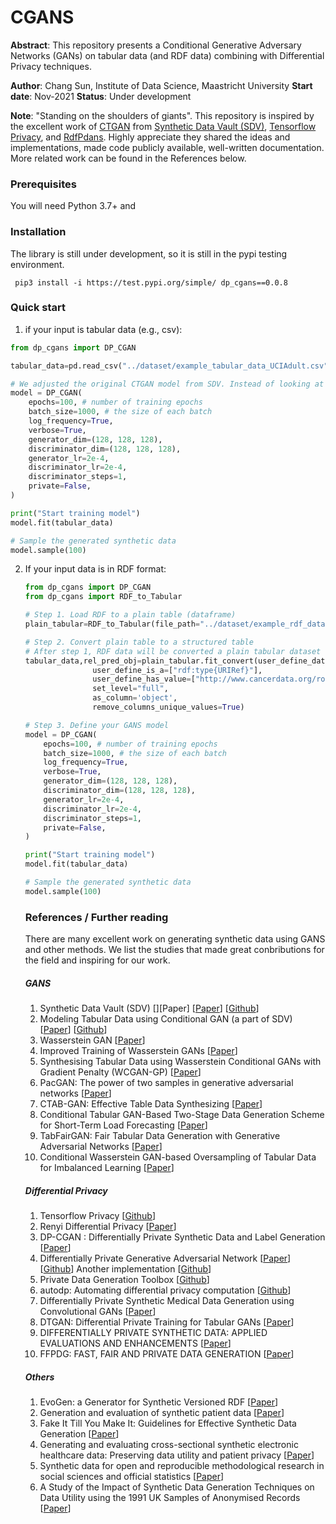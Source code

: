 # CGANS 
**Abstract**: This repository presents a Conditional Generative Adversary Networks (GANs) on tabular data (and RDF data) combining with Differential Privacy techniques. 

**Author**: Chang Sun, Institute of Data Science, Maastricht University
**Start date**: Nov-2021
**Status**: Under development

**Note**: "Standing on the shoulders of giants". This repository is inspired by the excellent work of [CTGAN](https://github.com/sdv-dev/CTGAN) from [Synthetic Data Vault (SDV)](https://github.com/sdv-dev/SDV), [Tensorflow Privacy](https://github.com/tensorflow/privacy), and [RdfPdans](https://github.com/cadmiumkitty/rdfpandas). Highly appreciate they shared the ideas and implementations, made code publicly available, well-written documentation. More related work can be found in the References below.  

### Prerequisites

You will need Python 3.7+ and 

### Installation
The library is still under development, so it is still in the pypi testing environment. 

```shell
 pip3 install -i https://test.pypi.org/simple/ dp_cgans==0.0.8
```

### Quick start 

1. if your input is tabular data (e.g., csv):

  ```python
  from dp_cgans import DP_CGAN
  
  tabular_data=pd.read_csv("../dataset/example_tabular_data_UCIAdult.csv")
  
  # We adjusted the original CTGAN model from SDV. Instead of looking at the distribution of individual variable, we extended to two variables and keep their corrll
  model = DP_CGAN(
      epochs=100, # number of training epochs
      batch_size=1000, # the size of each batch
      log_frequency=True,
      verbose=True,
      generator_dim=(128, 128, 128),
      discriminator_dim=(128, 128, 128),
      generator_lr=2e-4, 
      discriminator_lr=2e-4,
      discriminator_steps=1, 
      private=False,
  )
  
  print("Start training model")
  model.fit(tabular_data)
  
  # Sample the generated synthetic data
  model.sample(100)
  ```

  

2. If your input data is in RDF format:

   ```python
   from dp_cgans import DP_CGAN
   from dp_cgans import RDF_to_Tabular
   
   # Step 1. Load RDF to a plain table (dataframe)
   plain_tabular=RDF_to_Tabular(file_path="../dataset/example_rdf_data.ttl")
   
   # Step 2. Convert plain table to a structured table 
   # After step 1, RDF data will be converted a plain tabular dataset (all the nodes/entities will be presented as rows. Step 2 will structure the table by recognizing and sorting the types of the entities, replacing the URI with actual value which is attached to that URI. Users can decide how many levels they want to unfold their RDF models to tabular datasets.)
   tabular_data,rel_pred_obj=plain_tabular.fit_convert(user_define_data_instance="http://ncicb.nci.nih.gov/xml/owl/EVS/Thesaurus.owl#C16960", 
                  user_define_is_a=["rdf:type{URIRef}"], 
                  user_define_has_value=["http://www.cancerdata.org/roo/P100042"], 
                  set_level="full", 
                  as_column='object', 
                  remove_columns_unique_values=True)
   
   # Step 3. Define your GANS model
   model = DP_CGAN(
       epochs=100, # number of training epochs
       batch_size=1000, # the size of each batch
       log_frequency=True,
       verbose=True,
       generator_dim=(128, 128, 128),
       discriminator_dim=(128, 128, 128),
       generator_lr=2e-4, 
       discriminator_lr=2e-4,
       discriminator_steps=1, 
       private=False,
   )
   
   print("Start training model")
   model.fit(tabular_data)
   
   # Sample the generated synthetic data
   model.sample(100)
   ```
   
   
   
   ### References / Further reading 
   
   There are many excellent work on generating synthetic data using GANS and other methods. We list the studies that made great conbributions for the field and inspiring for our work.
   
   ##### GANS
   
   1. Synthetic Data Vault (SDV) [][Paper] [[Paper](https://dai.lids.mit.edu/wp-content/uploads/2018/03/SDV.pdf)] [[Github](https://github.com/sdv-dev/SDV)]
   2. Modeling Tabular Data using Conditional GAN (a part of SDV) [[Paper](https://arxiv.org/abs/1907.00503)] [[Github](https://github.com/sdv-dev/CTGAN)]
   3. Wasserstein GAN [[Paper](https://arxiv.org/pdf/1701.07875.pdf)]
   4. Improved Training of Wasserstein GANs [[Paper](https://papers.nips.cc/paper/2017/file/892c3b1c6dccd52936e27cbd0ff683d6-Paper.pdf)]
   5. Synthesising Tabular Data using Wasserstein Conditional GANs with Gradient Penalty (WCGAN-GP) [[Paper](http://ceur-ws.org/Vol-2771/AICS2020_paper_57.pdf)]
   6. PacGAN: The power of two samples in generative adversarial networks [[Paper](https://proceedings.neurips.cc/paper/2018/file/288cc0ff022877bd3df94bc9360b9c5d-Paper.pdf)]
   7. CTAB-GAN: Effective Table Data Synthesizing [[Paper](https://arxiv.org/pdf/2102.08369.pdf)]
   8. Conditional Tabular GAN-Based Two-Stage Data Generation Scheme for Short-Term Load Forecasting [[Paper](https://ieeexplore.ieee.org/stamp/stamp.jsp?tp=&arnumber=9253644)]
   9. TabFairGAN: Fair Tabular Data Generation with Generative Adversarial Networks [[Paper](https://arxiv.org/pdf/2109.00666.pdf)]
   10. Conditional Wasserstein GAN-based Oversampling of Tabular Data for Imbalanced Learning [[Paper](https://arxiv.org/pdf/2008.09202.pdf)]
   
   ##### Differential Privacy
   
   1. Tensorflow Privacy [[Github](https://github.com/tensorflow/privacy)]
   2. Renyi Differential Privacy [[Paper](https://static.googleusercontent.com/media/research.google.com/en//pubs/archive/46029.pdf)]
   3. DP-CGAN : Differentially Private Synthetic Data and Label Generation [[Paper](https://arxiv.org/pdf/2001.09700.pdf)]
   4. Differentially Private Generative Adversarial Network [[Paper](https://arxiv.org/pdf/1802.06739.pdf)] [[Github](https://github.com/illidanlab/dpgan)] Another implementation [[Github](https://github.com/civisanalytics/dpwgan)]
   5. Private Data Generation Toolbox [[Github](https://github.com/BorealisAI/private-data-generation)]
   6. autodp: Automating differential privacy computation [[Github](https://github.com/yuxiangw/autodp)]
   7. Differentially Private Synthetic Medical Data Generation using Convolutional GANs [[Paper](https://arxiv.org/pdf/2012.11774.pdf)]
   8. DTGAN: Differential Private Training for Tabular GANs [[Paper](https://arxiv.org/pdf/2107.02521.pdf)]
   9. DIFFERENTIALLY PRIVATE SYNTHETIC DATA: APPLIED EVALUATIONS AND ENHANCEMENTS [[Paper](https://arxiv.org/pdf/2011.05537.pdf)]
   10. FFPDG: FAST, FAIR AND PRIVATE DATA GENERATION [[Paper](https://sdg-quality-privacy-bias.github.io/papers/SDG_paper_19.pdf)]
   
   ##### Others
   
   1. EvoGen: a Generator for Synthetic Versioned RDF [[Paper](http://ceur-ws.org/Vol-1558/paper9.pdf)]
   2. Generation and evaluation of synthetic patient data [[Paper](https://bmcmedresmethodol.biomedcentral.com/track/pdf/10.1186/s12874-020-00977-1.pdf)]
   3. Fake It Till You Make It: Guidelines for Effective Synthetic Data Generation [[Paper](https://www.mdpi.com/2076-3417/11/5/2158)]
   4. Generating and evaluating cross-sectional synthetic electronic healthcare data: Preserving data utility and patient privacy [[Paper](https://onlinelibrary.wiley.com/doi/epdf/10.1111/coin.12427)]
   5. Synthetic data for open and reproducible methodological research in social sciences and official statistics [[Paper](https://link.springer.com/article/10.1007/s11943-017-0214-8#Sec2)]
   6. A Study of the Impact of Synthetic Data Generation Techniques on Data Utility using the 1991 UK Samples of Anonymised Records [[Paper](https://unece.org/fileadmin/DAM/stats/documents/ece/ces/ge.46/2017/4_utility_paper.pdf)]